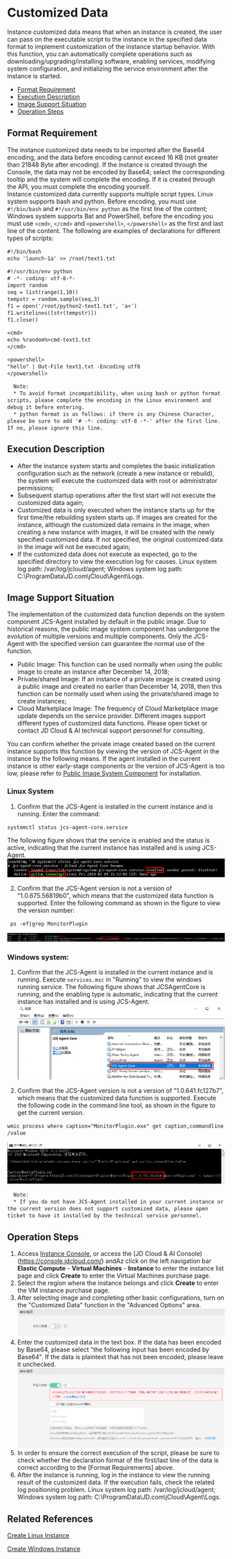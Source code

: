 # Customized Data

Instance customized data means that when an instance is created, the user can pass on the executable script to the instance in the specified data format to implement customization of the instance startup behavior. With this function, you can automatically complete operations such as downloading/upgrading/installing software, enabling services, modifying system configuration, and initializing the service environment after the instance is started.<br>

* [Format Requirement](Userdata#user-content-1)
* [Execution Description](Userdata#user-content-2)
* [Image Support Situation](Userdata#user-content-3)
* [Operation Steps](Userdata#user-content-4)

<div id="user-content-1"></div>

## Format Requirement
The instance customized data needs to be imported after the Base64 encoding, and the data before encoding cannot exceed 16 KB (not greater than 21848 Byte after encoding). If the instance is created through the Console, the data may not be encoded by Base64; select the corresponding tooltip and the system will complete the encoding. If it is created through the API, you must complete the encoding yourself.<br>
Instance customized data currently supports multiple script types. Linux system supports bash and python. Before encoding, you must use `#!/bin/bash` and `#!/usr/bin/env python` as the first line of the content; Windows system supports Bat and PowerShell, before the encoding you must use `<cmd>`, `</cmd>` and `<powershell>`, `</powershell>` as the first and last line of the content. The following are examples of declarations for different types of scripts:

```
#!/bin/bash 
echo 'launch-1a' >> /root/text1.txt
```

```
#!/usr/bin/env python
# -*- coding: utf-8-*-
import random
seq = list(range(1,10))
tempstr = random.sample(seq,3)
f1 = open('/root/python2-text1.txt', 'a+')
f1.writelines([str(tempstr)])
f1.close()
```


```
<cmd>
echo %random%>cmd-text1.txt
</cmd>
```

```
<powershell>
"hello" | Out-File text1.txt -Encoding utf8
</powershell>
```

      Note:
      * To avoid format incompatibility, when using bash or python format scripts, please complete the encoding in the Linux environment and debug it before entering.
      * python format is as follows: if there is any Chinese Character, please be sure to add '# -*- coding: utf-8 -*-' after the first line. If no, please ignore this line.

<div id="user-content-2"></div>

## Execution Description
* After the instance system starts and completes the basic initialization configuration such as the network (create a new instance or rebuild), the system will execute the customized data with root or administrator permissions;
* Subsequent startup operations after the first start will not execute the customized data again;
* Customized data is only executed when the instance starts up for the first time/the rebuilding system starts up. If images are created for the instance, although the customized data remains in the image, when creating a new instance with images, it will be created with the newly specified customized data. If not specified, the original customized data in the image will not be executed again;
* If the customized data does not execute as expected, go to the specified directory to view the execution log for causes. Linux system log path: /var/log/jcloud/agent; Windows system log path: C:\ProgramData\JD.com\jCloud\Agent\Logs.

<div id=image-support></div>

<div id="user-content-3"></div>

## Image Support Situation
The implementation of the customized data function depends on the system component JCS-Agent installed by default in the public image. Due to historical reasons, the public image system component has undergone the evolution of multiple versions and multiple components. Only the JCS-Agent with the specified version can guarantee the normal use of the function.

* Public Image: This function can be used normally when using the public image to create an instance after December 14, 2018;<br>
* Private/shared Image: If an instance of a private image is created using a public image and created no earlier than December 14, 2018, then this function can be normally used when using the private/shared image to create instances;<br>
* Cloud Marketplace Image: The frequency of Cloud Marketplace image update depends on the service provider. Different images support different types of customized data functions. Please open ticket or contact JD Cloud & AI technical support personnel for consulting.

You can confirm whether the private image created based on the current instance supports this function by viewing the version of JCS-Agent in the instance by the following means. If the agent installed in the current instance is other early-stage components or the version of JCS-Agent is too low, please refer to [Public Image System Component](http://docs.jdcloud.com/en/virtual-machines/default-agent-in-public-image) for installation.<br>

### Linux System<br>
1. Confirm that the JCS-Agent is installed in the current instance and is running.
Enter the command:
```
systemctl status jcs-agent-core.service
```
The following figure shows that the service is enabled and the status is active, indicating that the current instance has installed and is using JCS-Agent.
![](../../../../../image/vm/Operation-Guide-Instance-userdata1.png)

2. Confirm that the JCS-Agent version is not a version of "1.0.675.56819b0", which means that the customized data function is supported. Enter the following command as shown in the figure to view the version number:
```
 ps -ef|grep MonitorPlugin
```

![](../../../../../image/vm/Operation-Guide-Instance-userdata2.png)

### Windows system: <br>
1. Confirm that the JCS-Agent is installed in the current instance and is running.
    Execute `services.msc` in "Running" to view the windows running service. The following figure shows that JCSAgentCore is running, and the enabling type is automatic, indicating that the current instance has installed and is using JCS-Agent.
![](../../../../../image/vm/Operation-Guide-Instance-userdata3.png)

2. Confirm that the JCS-Agent version is not a version of "1.0.641.fc127b7", which means that the customized data function is supported.
    Execute the following code in the command line tool, as shown in the figure to get the current version.
```
wmic process where caption="MonitorPlugin.exe" get caption,commandline /value
```

![](../../../../../image/vm/Operation-Guide-Instance-userdata4.png)

      Note:
      * If you do not have JCS-Agent installed in your current instance or the current version does not support customized data, please open ticket to have it installed by the technical service personnel.

<div id="user-content-4"></div>

## Operation Steps
1. Access [Instance Console](https://cns-console.jdcloud.com/host/compute/list), or access the [JD Cloud & AI Console)(https://console.jdcloud.com/) andAz click on the left navigation bar **Elastic Compute** - **Virtual Machines** - **Instance** to enter the instance list page and click **Create** to enter the Virtual Machines purchase page.
2. Select the region where the instance belongs and click **Create** to enter the VM instance purchase page.
3. After selecting image and completing other basic configurations, turn on the "Customized Data" function in the "Advanced Options" area.
![](../../../../../image/vm/Operation-Guide-Instance-userdata5.png)
4. Enter the customized data in the text box. If the data has been encoded by Base64, please select "the following input has been encoded by Base64". If the data is plaintext that has not been encoded, please leave it unchecked.
![](../../../../../image/vm/Operation-Guide-Instance-userdata6.png)
5. In order to ensure the correct execution of the script, please be sure to check whether the declaration format of the first/last line of the data is correct according to the [Format Requirements] above.
6. After the instance is running, log in the instance to view the running result of the customized data. If the execution fails, check the related log positioning problem. Linux system log path: /var/log/jcloud/agent; Windows system log path: C:\ProgramData\JD.com\jCloud\Agent\Logs.

<div id="user-content-4"></div>


## Related References

[Create Linux Instance](https://docs.jdcloud.com/virtual-machines/create-linux-instance)

[Create Windows Instance](http://docs.jdcloud.com/virtual-machines/create-windows-instance)

